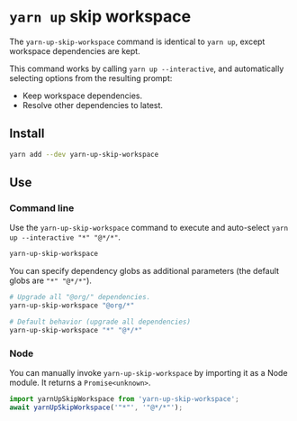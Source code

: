 # `yarn up` skip workspace

The `yarn-up-skip-workspace` command is identical to `yarn up`, except workspace
dependencies are kept.

This command works by calling `yarn up --interactive`, and automatically
selecting options from the resulting prompt:

- Keep workspace dependencies.
- Resolve other dependencies to latest.

## Install

```sh
yarn add --dev yarn-up-skip-workspace
```

## Use

### Command line

Use the `yarn-up-skip-workspace` command to execute and auto-select
`yarn up --interactive "*" "@*/*"`.

```sh
yarn-up-skip-workspace
```

You can specify dependency globs as additional parameters (the default globs are
`"*" "@*/*"`).

```sh
# Upgrade all "@org/" dependencies.
yarn-up-skip-workspace "@org/*"

# Default behavior (upgrade all dependencies)
yarn-up-skip-workspace "*" "@*/*"
```

### Node

You can manually invoke `yarn-up-skip-workspace` by importing it as a Node
module. It returns a `Promise<unknown>`.

```js
import yarnUpSkipWorkspace from 'yarn-up-skip-workspace';
await yarnUpSkipWorkspace('"*"', '"@*/*"');
```

